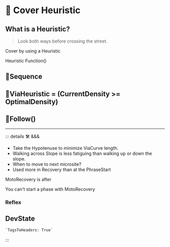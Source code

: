 
# 🔻 <via>Cover Heuristic</via>

## What is a Heuristic?

> Look both ways before crossing the street.

Cover by using a Heuristic

Heuristic Function()

## 🔻<via>Sequence</via>

## 🔻<via>ViaHeuristic = (CurrentDensity >= OptimalDensity)</via>

## 🔻<via>Follow()</via>

---

<!-- =================================================== -->
<!-- =================================================== -->
<!-- =================================================== -->
<!-- =================================================== -->
<!-- =================================================== -->
::: details 🛠 <dev>&&&</dev>



- Take the Hypotenuse to minimize ViaCurve length.
- Walking across Slope is less fatiguing than walking up or down the slope.
- When to move to next microsite?
- Used more in Recovery than at the PhraseStart

MotoRecovery is after

You can't start a phase with MotoRecovery

### Reflex

## DevState

```py
`TagsToHeaders: True`
```

:::
